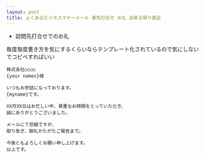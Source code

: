 ```yaml
---
layout: post
title: よくあるビジネスマナーメール 客先打合せ お礼 出来る限り直近
---
```


- 訪問先打合せでのお礼

毎度毎度書き方を気にするくらいならテンプレート化されているので気にしないでコピペすればいい

```
株式会社○○○○
{your names}様

いつもお世話になっております。
{myname}です。

XX月XX日はお忙しい中、貴重なお時間をとっていただき、
誠にありがとうございました。

メールにて恐縮ですが、
取り急ぎ、御礼かたがたご報告まで。

今後ともよろしくお願い申し上げます。
以上です。
```
